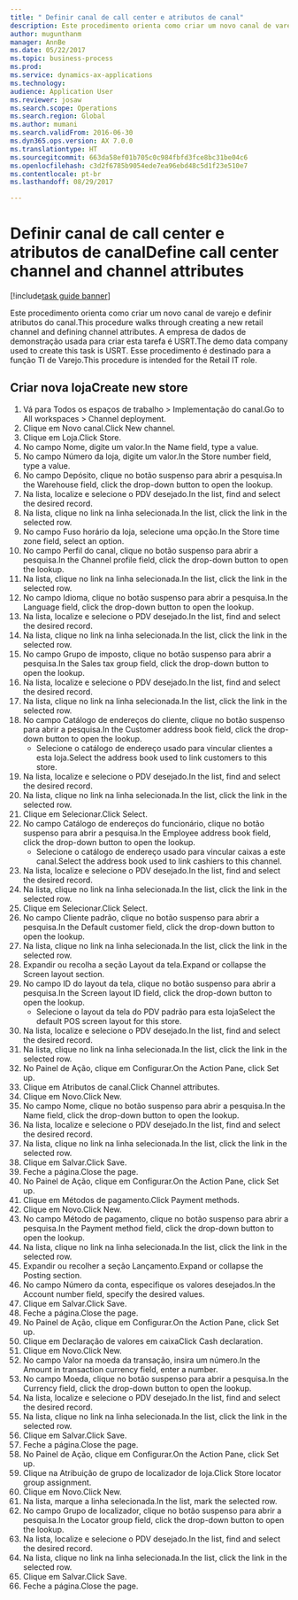 ```yaml
--- 
title: " Definir canal de call center e atributos de canal"
description: Este procedimento orienta como criar um novo canal de varejo e definir atributos do canal.
author: mugunthanm
manager: AnnBe
ms.date: 05/22/2017
ms.topic: business-process
ms.prod: 
ms.service: dynamics-ax-applications
ms.technology: 
audience: Application User
ms.reviewer: josaw
ms.search.scope: Operations
ms.search.region: Global
ms.author: mumani
ms.search.validFrom: 2016-06-30
ms.dyn365.ops.version: AX 7.0.0
ms.translationtype: HT
ms.sourcegitcommit: 663da58ef01b705c0c984fbfd3fce8bc31be04c6
ms.openlocfilehash: c3d2f6785b9054ede7ea96ebd48c5d1f23e510e7
ms.contentlocale: pt-br
ms.lasthandoff: 08/29/2017

---
```

# <a name="define-call-center-channel-and-channel-attributes"></a><span data-ttu-id="4271e-103"> Definir canal de call center e atributos de canal</span><span class="sxs-lookup"><span data-stu-id="4271e-103">Define call center channel and channel attributes</span></span>

[!include[task guide banner](../includes/task-guide-banner.md)]

<span data-ttu-id="4271e-104">Este procedimento orienta como criar um novo canal de varejo e definir atributos do canal.</span><span class="sxs-lookup"><span data-stu-id="4271e-104">This procedure walks through creating a new retail channel and defining channel attributes.</span></span> <span data-ttu-id="4271e-105">A empresa de dados de demonstração usada para criar esta tarefa é USRT.</span><span class="sxs-lookup"><span data-stu-id="4271e-105">The demo data company used to create this task is USRT.</span></span> <span data-ttu-id="4271e-106">Esse procedimento é destinado para a função TI de Varejo.</span><span class="sxs-lookup"><span data-stu-id="4271e-106">This procedure is intended for the Retail IT role.</span></span>


## <a name="create-new-store"></a><span data-ttu-id="4271e-107">Criar nova loja</span><span class="sxs-lookup"><span data-stu-id="4271e-107">Create new store</span></span>
1. <span data-ttu-id="4271e-108">Vá para Todos os espaços de trabalho > Implementação do canal.</span><span class="sxs-lookup"><span data-stu-id="4271e-108">Go to All workspaces > Channel deployment.</span></span>
2. <span data-ttu-id="4271e-109">Clique em Novo canal.</span><span class="sxs-lookup"><span data-stu-id="4271e-109">Click New channel.</span></span>
3. <span data-ttu-id="4271e-110">Clique em Loja.</span><span class="sxs-lookup"><span data-stu-id="4271e-110">Click Store.</span></span>
4. <span data-ttu-id="4271e-111">No campo Nome, digite um valor.</span><span class="sxs-lookup"><span data-stu-id="4271e-111">In the Name field, type a value.</span></span>
5. <span data-ttu-id="4271e-112">No campo Número da loja, digite um valor.</span><span class="sxs-lookup"><span data-stu-id="4271e-112">In the Store number field, type a value.</span></span>
6. <span data-ttu-id="4271e-113">No campo Depósito, clique no botão suspenso para abrir a pesquisa.</span><span class="sxs-lookup"><span data-stu-id="4271e-113">In the Warehouse field, click the drop-down button to open the lookup.</span></span>
7. <span data-ttu-id="4271e-114">Na lista, localize e selecione o PDV desejado.</span><span class="sxs-lookup"><span data-stu-id="4271e-114">In the list, find and select the desired record.</span></span>
8. <span data-ttu-id="4271e-115">Na lista, clique no link na linha selecionada.</span><span class="sxs-lookup"><span data-stu-id="4271e-115">In the list, click the link in the selected row.</span></span>
9. <span data-ttu-id="4271e-116">No campo Fuso horário da loja, selecione uma opção.</span><span class="sxs-lookup"><span data-stu-id="4271e-116">In the Store time zone field, select an option.</span></span>
10. <span data-ttu-id="4271e-117">No campo Perfil do canal, clique no botão suspenso para abrir a pesquisa.</span><span class="sxs-lookup"><span data-stu-id="4271e-117">In the Channel profile field, click the drop-down button to open the lookup.</span></span>
11. <span data-ttu-id="4271e-118">Na lista, clique no link na linha selecionada.</span><span class="sxs-lookup"><span data-stu-id="4271e-118">In the list, click the link in the selected row.</span></span>
12. <span data-ttu-id="4271e-119">No campo Idioma, clique no botão suspenso para abrir a pesquisa.</span><span class="sxs-lookup"><span data-stu-id="4271e-119">In the Language field, click the drop-down button to open the lookup.</span></span>
13. <span data-ttu-id="4271e-120">Na lista, localize e selecione o PDV desejado.</span><span class="sxs-lookup"><span data-stu-id="4271e-120">In the list, find and select the desired record.</span></span>
14. <span data-ttu-id="4271e-121">Na lista, clique no link na linha selecionada.</span><span class="sxs-lookup"><span data-stu-id="4271e-121">In the list, click the link in the selected row.</span></span>
15. <span data-ttu-id="4271e-122">No campo Grupo de imposto, clique no botão suspenso para abrir a pesquisa.</span><span class="sxs-lookup"><span data-stu-id="4271e-122">In the Sales tax group field, click the drop-down button to open the lookup.</span></span>
16. <span data-ttu-id="4271e-123">Na lista, localize e selecione o PDV desejado.</span><span class="sxs-lookup"><span data-stu-id="4271e-123">In the list, find and select the desired record.</span></span>
17. <span data-ttu-id="4271e-124">Na lista, clique no link na linha selecionada.</span><span class="sxs-lookup"><span data-stu-id="4271e-124">In the list, click the link in the selected row.</span></span>
18. <span data-ttu-id="4271e-125">No campo Catálogo de endereços do cliente, clique no botão suspenso para abrir a pesquisa.</span><span class="sxs-lookup"><span data-stu-id="4271e-125">In the Customer address book field, click the drop-down button to open the lookup.</span></span>
    * <span data-ttu-id="4271e-126">Selecione o catálogo de endereço usado para vincular clientes a esta loja.</span><span class="sxs-lookup"><span data-stu-id="4271e-126">Select the address book used to link customers to this store.</span></span>  
19. <span data-ttu-id="4271e-127">Na lista, localize e selecione o PDV desejado.</span><span class="sxs-lookup"><span data-stu-id="4271e-127">In the list, find and select the desired record.</span></span>
20. <span data-ttu-id="4271e-128">Na lista, clique no link na linha selecionada.</span><span class="sxs-lookup"><span data-stu-id="4271e-128">In the list, click the link in the selected row.</span></span>
21. <span data-ttu-id="4271e-129">Clique em Selecionar.</span><span class="sxs-lookup"><span data-stu-id="4271e-129">Click Select.</span></span>
22. <span data-ttu-id="4271e-130">No campo Catálogo de endereços do funcionário, clique no botão suspenso para abrir a pesquisa.</span><span class="sxs-lookup"><span data-stu-id="4271e-130">In the Employee address book field, click the drop-down button to open the lookup.</span></span>
    * <span data-ttu-id="4271e-131">Selecione o catálogo de endereço usado para vincular caixas a este canal.</span><span class="sxs-lookup"><span data-stu-id="4271e-131">Select the address book used to link cashiers to this channel.</span></span>  
23. <span data-ttu-id="4271e-132">Na lista, localize e selecione o PDV desejado.</span><span class="sxs-lookup"><span data-stu-id="4271e-132">In the list, find and select the desired record.</span></span>
24. <span data-ttu-id="4271e-133">Na lista, clique no link na linha selecionada.</span><span class="sxs-lookup"><span data-stu-id="4271e-133">In the list, click the link in the selected row.</span></span>
25. <span data-ttu-id="4271e-134">Clique em Selecionar.</span><span class="sxs-lookup"><span data-stu-id="4271e-134">Click Select.</span></span>
26. <span data-ttu-id="4271e-135">No campo Cliente padrão, clique no botão suspenso para abrir a pesquisa.</span><span class="sxs-lookup"><span data-stu-id="4271e-135">In the Default customer field, click the drop-down button to open the lookup.</span></span>
27. <span data-ttu-id="4271e-136">Na lista, clique no link na linha selecionada.</span><span class="sxs-lookup"><span data-stu-id="4271e-136">In the list, click the link in the selected row.</span></span>
28. <span data-ttu-id="4271e-137">Expandir ou recolha a seção Layout da tela.</span><span class="sxs-lookup"><span data-stu-id="4271e-137">Expand or collapse the Screen layout section.</span></span>
29. <span data-ttu-id="4271e-138">No campo ID do layout da tela, clique no botão suspenso para abrir a pesquisa.</span><span class="sxs-lookup"><span data-stu-id="4271e-138">In the Screen layout ID field, click the drop-down button to open the lookup.</span></span>
    * <span data-ttu-id="4271e-139">Selecione o layout da tela do PDV padrão para esta loja</span><span class="sxs-lookup"><span data-stu-id="4271e-139">Select the default POS screen layout for this store.</span></span>  
30. <span data-ttu-id="4271e-140">Na lista, localize e selecione o PDV desejado.</span><span class="sxs-lookup"><span data-stu-id="4271e-140">In the list, find and select the desired record.</span></span>
31. <span data-ttu-id="4271e-141">Na lista, clique no link na linha selecionada.</span><span class="sxs-lookup"><span data-stu-id="4271e-141">In the list, click the link in the selected row.</span></span>
32. <span data-ttu-id="4271e-142">No Painel de Ação, clique em Configurar.</span><span class="sxs-lookup"><span data-stu-id="4271e-142">On the Action Pane, click Set up.</span></span>
33. <span data-ttu-id="4271e-143">Clique em Atributos de canal.</span><span class="sxs-lookup"><span data-stu-id="4271e-143">Click Channel attributes.</span></span>
34. <span data-ttu-id="4271e-144">Clique em Novo.</span><span class="sxs-lookup"><span data-stu-id="4271e-144">Click New.</span></span>
35. <span data-ttu-id="4271e-145">No campo Nome, clique no botão suspenso para abrir a pesquisa.</span><span class="sxs-lookup"><span data-stu-id="4271e-145">In the Name field, click the drop-down button to open the lookup.</span></span>
36. <span data-ttu-id="4271e-146">Na lista, localize e selecione o PDV desejado.</span><span class="sxs-lookup"><span data-stu-id="4271e-146">In the list, find and select the desired record.</span></span>
37. <span data-ttu-id="4271e-147">Na lista, clique no link na linha selecionada.</span><span class="sxs-lookup"><span data-stu-id="4271e-147">In the list, click the link in the selected row.</span></span>
38. <span data-ttu-id="4271e-148">Clique em Salvar.</span><span class="sxs-lookup"><span data-stu-id="4271e-148">Click Save.</span></span>
39. <span data-ttu-id="4271e-149">Feche a página.</span><span class="sxs-lookup"><span data-stu-id="4271e-149">Close the page.</span></span>
40. <span data-ttu-id="4271e-150">No Painel de Ação, clique em Configurar.</span><span class="sxs-lookup"><span data-stu-id="4271e-150">On the Action Pane, click Set up.</span></span>
41. <span data-ttu-id="4271e-151">Clique em Métodos de pagamento.</span><span class="sxs-lookup"><span data-stu-id="4271e-151">Click Payment methods.</span></span>
42. <span data-ttu-id="4271e-152">Clique em Novo.</span><span class="sxs-lookup"><span data-stu-id="4271e-152">Click New.</span></span>
43. <span data-ttu-id="4271e-153">No campo Método de pagamento, clique no botão suspenso para abrir a pesquisa.</span><span class="sxs-lookup"><span data-stu-id="4271e-153">In the Payment method field, click the drop-down button to open the lookup.</span></span>
44. <span data-ttu-id="4271e-154">Na lista, clique no link na linha selecionada.</span><span class="sxs-lookup"><span data-stu-id="4271e-154">In the list, click the link in the selected row.</span></span>
45. <span data-ttu-id="4271e-155">Expandir ou recolher a seção Lançamento.</span><span class="sxs-lookup"><span data-stu-id="4271e-155">Expand or collapse the Posting section.</span></span>
46. <span data-ttu-id="4271e-156">No campo Número da conta, especifique os valores desejados.</span><span class="sxs-lookup"><span data-stu-id="4271e-156">In the Account number field, specify the desired values.</span></span>
47. <span data-ttu-id="4271e-157">Clique em Salvar.</span><span class="sxs-lookup"><span data-stu-id="4271e-157">Click Save.</span></span>
48. <span data-ttu-id="4271e-158">Feche a página.</span><span class="sxs-lookup"><span data-stu-id="4271e-158">Close the page.</span></span>
49. <span data-ttu-id="4271e-159">No Painel de Ação, clique em Configurar.</span><span class="sxs-lookup"><span data-stu-id="4271e-159">On the Action Pane, click Set up.</span></span>
50. <span data-ttu-id="4271e-160">Clique em Declaração de valores em caixa</span><span class="sxs-lookup"><span data-stu-id="4271e-160">Click Cash declaration.</span></span>
51. <span data-ttu-id="4271e-161">Clique em Novo.</span><span class="sxs-lookup"><span data-stu-id="4271e-161">Click New.</span></span>
52. <span data-ttu-id="4271e-162">No campo Valor na moeda da transação, insira um número.</span><span class="sxs-lookup"><span data-stu-id="4271e-162">In the Amount in transaction currency field, enter a number.</span></span>
53. <span data-ttu-id="4271e-163">No campo Moeda, clique no botão suspenso para abrir a pesquisa.</span><span class="sxs-lookup"><span data-stu-id="4271e-163">In the Currency field, click the drop-down button to open the lookup.</span></span>
54. <span data-ttu-id="4271e-164">Na lista, localize e selecione o PDV desejado.</span><span class="sxs-lookup"><span data-stu-id="4271e-164">In the list, find and select the desired record.</span></span>
55. <span data-ttu-id="4271e-165">Na lista, clique no link na linha selecionada.</span><span class="sxs-lookup"><span data-stu-id="4271e-165">In the list, click the link in the selected row.</span></span>
56. <span data-ttu-id="4271e-166">Clique em Salvar.</span><span class="sxs-lookup"><span data-stu-id="4271e-166">Click Save.</span></span>
57. <span data-ttu-id="4271e-167">Feche a página.</span><span class="sxs-lookup"><span data-stu-id="4271e-167">Close the page.</span></span>
58. <span data-ttu-id="4271e-168">No Painel de Ação, clique em Configurar.</span><span class="sxs-lookup"><span data-stu-id="4271e-168">On the Action Pane, click Set up.</span></span>
59. <span data-ttu-id="4271e-169">Clique na Atribuição de grupo de localizador de loja.</span><span class="sxs-lookup"><span data-stu-id="4271e-169">Click Store locator group assignment.</span></span>
60. <span data-ttu-id="4271e-170">Clique em Novo.</span><span class="sxs-lookup"><span data-stu-id="4271e-170">Click New.</span></span>
61. <span data-ttu-id="4271e-171">Na lista, marque a linha selecionada.</span><span class="sxs-lookup"><span data-stu-id="4271e-171">In the list, mark the selected row.</span></span>
62. <span data-ttu-id="4271e-172">No campo Grupo de localizador, clique no botão suspenso para abrir a pesquisa.</span><span class="sxs-lookup"><span data-stu-id="4271e-172">In the Locator group field, click the drop-down button to open the lookup.</span></span>
63. <span data-ttu-id="4271e-173">Na lista, localize e selecione o PDV desejado.</span><span class="sxs-lookup"><span data-stu-id="4271e-173">In the list, find and select the desired record.</span></span>
64. <span data-ttu-id="4271e-174">Na lista, clique no link na linha selecionada.</span><span class="sxs-lookup"><span data-stu-id="4271e-174">In the list, click the link in the selected row.</span></span>
65. <span data-ttu-id="4271e-175">Clique em Salvar.</span><span class="sxs-lookup"><span data-stu-id="4271e-175">Click Save.</span></span>
66. <span data-ttu-id="4271e-176">Feche a página.</span><span class="sxs-lookup"><span data-stu-id="4271e-176">Close the page.</span></span>


